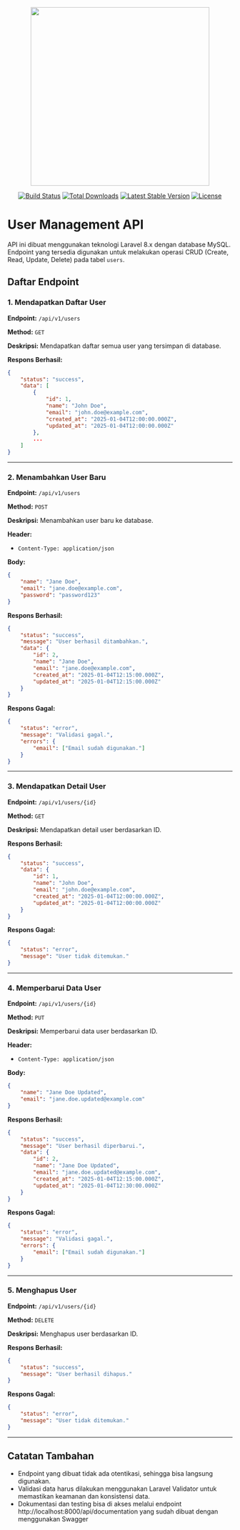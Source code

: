 <p align="center"><a href="https://laravel.com" target="_blank"><img src="https://raw.githubusercontent.com/laravel/art/master/logo-lockup/5%20SVG/2%20CMYK/1%20Full%20Color/laravel-logolockup-cmyk-red.svg" width="400"></a></p>

<p align="center">
<a href="https://travis-ci.org/laravel/framework"><img src="https://travis-ci.org/laravel/framework.svg" alt="Build Status"></a>
<a href="https://packagist.org/packages/laravel/framework"><img src="https://poser.pugx.org/laravel/framework/d/total.svg" alt="Total Downloads"></a>
<a href="https://packagist.org/packages/laravel/framework"><img src="https://poser.pugx.org/laravel/framework/v/stable.svg" alt="Latest Stable Version"></a>
<a href="https://packagist.org/packages/laravel/framework"><img src="https://poser.pugx.org/laravel/framework/license.svg" alt="License"></a>
</p>

# User Management API

API ini dibuat menggunakan teknologi Laravel 8.x dengan database MySQL. Endpoint yang tersedia digunakan untuk melakukan operasi CRUD (Create, Read, Update, Delete) pada tabel `users`.

## Daftar Endpoint

### 1. Mendapatkan Daftar User
**Endpoint:** `/api/v1/users`

**Method:** `GET`

**Deskripsi:** Mendapatkan daftar semua user yang tersimpan di database.

**Respons Berhasil:**
```json
{
    "status": "success",
    "data": [
        {
            "id": 1,
            "name": "John Doe",
            "email": "john.doe@example.com",
            "created_at": "2025-01-04T12:00:00.000Z",
            "updated_at": "2025-01-04T12:00:00.000Z"
        },
        ...
    ]
}
```

---

### 2. Menambahkan User Baru
**Endpoint:** `/api/v1/users`

**Method:** `POST`

**Deskripsi:** Menambahkan user baru ke database.

**Header:**
- `Content-Type: application/json`

**Body:**
```json
{
    "name": "Jane Doe",
    "email": "jane.doe@example.com",
    "password": "password123"
}
```

**Respons Berhasil:**
```json
{
    "status": "success",
    "message": "User berhasil ditambahkan.",
    "data": {
        "id": 2,
        "name": "Jane Doe",
        "email": "jane.doe@example.com",
        "created_at": "2025-01-04T12:15:00.000Z",
        "updated_at": "2025-01-04T12:15:00.000Z"
    }
}
```

**Respons Gagal:**
```json
{
    "status": "error",
    "message": "Validasi gagal.",
    "errors": {
        "email": ["Email sudah digunakan."]
    }
}
```

---

### 3. Mendapatkan Detail User
**Endpoint:** `/api/v1/users/{id}`

**Method:** `GET`

**Deskripsi:** Mendapatkan detail user berdasarkan ID.

**Respons Berhasil:**
```json
{
    "status": "success",
    "data": {
        "id": 1,
        "name": "John Doe",
        "email": "john.doe@example.com",
        "created_at": "2025-01-04T12:00:00.000Z",
        "updated_at": "2025-01-04T12:00:00.000Z"
    }
}
```

**Respons Gagal:**
```json
{
    "status": "error",
    "message": "User tidak ditemukan."
}
```

---

### 4. Memperbarui Data User
**Endpoint:** `/api/v1/users/{id}`

**Method:** `PUT`

**Deskripsi:** Memperbarui data user berdasarkan ID.

**Header:**
- `Content-Type: application/json`

**Body:**
```json
{
    "name": "Jane Doe Updated",
    "email": "jane.doe.updated@example.com"
}
```

**Respons Berhasil:**
```json
{
    "status": "success",
    "message": "User berhasil diperbarui.",
    "data": {
        "id": 2,
        "name": "Jane Doe Updated",
        "email": "jane.doe.updated@example.com",
        "created_at": "2025-01-04T12:15:00.000Z",
        "updated_at": "2025-01-04T12:30:00.000Z"
    }
}
```

**Respons Gagal:**
```json
{
    "status": "error",
    "message": "Validasi gagal.",
    "errors": {
        "email": ["Email sudah digunakan."]
    }
}
```

---

### 5. Menghapus User
**Endpoint:** `/api/v1/users/{id}`

**Method:** `DELETE`

**Deskripsi:** Menghapus user berdasarkan ID.

**Respons Berhasil:**
```json
{
    "status": "success",
    "message": "User berhasil dihapus."
}
```

**Respons Gagal:**
```json
{
    "status": "error",
    "message": "User tidak ditemukan."
}
```

---

## Catatan Tambahan
- Endpoint yang dibuat tidak ada otentikasi, sehingga bisa langsung digunakan.
- Validasi data harus dilakukan menggunakan Laravel Validator untuk memastikan keamanan dan konsistensi data.
- Dokumentasi dan testing bisa di akses melalui endpoint http://localhost:8000/api/documentation yang sudah dibuat dengan menggunakan Swagger
